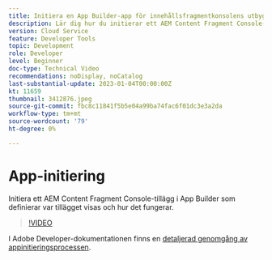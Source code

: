 ```yaml
---
title: Initiera en App Builder-app för innehållsfragmentkonsolens utbyggbarhet
description: Lär dig hur du initierar ett AEM Content Fragment Console-tillägg i App Builder som definierar var tillägget visas och hur det fungerar.
version: Cloud Service
feature: Developer Tools
topic: Development
role: Developer
level: Beginner
doc-type: Technical Video
recommendations: noDisplay, noCatalog
last-substantial-update: 2023-01-04T00:00:00Z
kt: 11659
thumbnail: 3412876.jpeg
source-git-commit: fbc8c11841f5b5e04a99ba74fac6f01dc3e3a2da
workflow-type: tm+mt
source-wordcount: '79'
ht-degree: 0%

---
```



# App-initiering

Initiera ett AEM Content Fragment Console-tillägg i App Builder som definierar var tillägget visas och hur det fungerar.

>[!VIDEO](https://video.tv.adobe.com/v/3412876/?quality=12&learn=on)

I Adobe Developer-dokumentationen finns en [detaljerad genomgång av appinitieringsprocessen](https://developer.adobe.com/uix/docs/services/aem-cf-console-admin/code-generation/#launch-code-generation-during-project-initialization).
